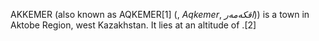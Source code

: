 AKKEMER (also known as AQKEMER[1] (, _Aqkemer_, _اقكەمەر_)) is a town in Aktobe Region, west Kazakhstan. It lies at an altitude of .[2]
